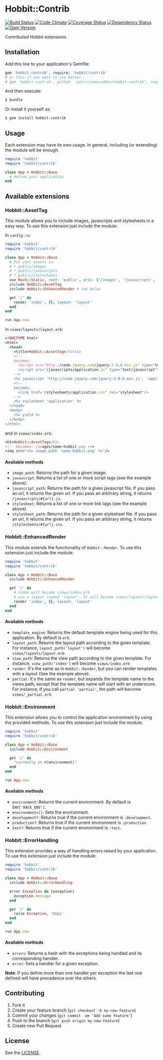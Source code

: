 # Hobbit::Contrib

[![Build Status](https://travis-ci.org/patriciomacadden/hobbit-contrib.png?branch=master)](https://travis-ci.org/patriciomacadden/hobbit-contrib)
[![Code Climate](https://codeclimate.com/github/patriciomacadden/hobbit-contrib.png)](https://codeclimate.com/github/patriciomacadden/hobbit-contrib)
[![Coverage Status](https://coveralls.io/repos/patriciomacadden/hobbit-contrib/badge.png?branch=master)](https://coveralls.io/r/patriciomacadden/hobbit-contrib)
[![Dependency Status](https://gemnasium.com/patriciomacadden/hobbit-contrib.png)](https://gemnasium.com/patriciomacadden/hobbit-contrib)
[![Gem Version](https://badge.fury.io/rb/hobbit-contrib.png)](http://badge.fury.io/rb/hobbit-contrib)

Contributed Hobbit extensions.

## Installation

Add this line to your application's Gemfile:

```ruby
gem 'hobbit-contrib', require: 'hobbit/contrib'
# or this if you want to use master
# gem 'hobbit-contrib', github: 'patriciomacadden/hobbit-contrib', require: 'hobbit/contrib'
```

And then execute:

```bash
$ bundle
```

Or install it yourself as:

```bash
$ gem install hobbit-contrib
```

## Usage

Each extension may have its own usage. In general, including (or extending) the
module will be enough.

```ruby
require 'hobbit'
require 'hobbit/contrib'

class App < Hobbit::Base
  # define your application
end
```

## Available extensions

### Hobbit::AssetTag

This module allows you to include images, javascripts and stylesheets in a easy
way. To use this extension just include the module:

In `config.ru`:

```ruby
require 'hobbit'
require 'hobbit/contrib'

class App < Hobbit::Base
  # Put your assets in:
  # * public/images
  # * public/javascripts
  # * public/stylesheets
  use Rack::Static, root: 'public', urls: ['/images', '/javascripts', '/stylesheets']
  include Hobbit::AssetTag
  include Hobbit::EnhancedRender # see below

  get '/' do
    render 'index', {}, layout: 'layout'
  end
end

run App.new
```

in `views/layouts/layout.erb`:

```ruby
<!DOCTYPE html>
<html>
  <head>
    <title>Hobbit::AssetTag</title>
    <!--
    becomes:
      <script src="http://code.jquery.com/jquery-2.0.0.min.js" type="text/javascript"></script>
      <script src="/javascripts/application.js" type="text/javascript"></script>
    -->
    <%= javascript 'http://code.jquery.com/jquery-2.0.0.min.js', 'application' %>
    <!--
    becomes:
      <link href="/stylesheets/application.css" rel="stylesheet"/>
    -->
    <%= stylesheet 'application' %>
  </head>
  <body>
    <%= yield %>
  </body>
</html>
```

and in `views/index.erb`:

```ruby
<h1>Hobbit::AssetTag</h1>
<!-- becomes: /images/some-hobbit.png -->
<img src="<%= image_path 'some-hobbit.png' %>"/>
```

#### Available methods

* `image_path`: Returns the path for a given image.
* `javascript`: Returns a list of one or more script tags (see the example
above).
* `javascript_path`: Returns the path for a given javascript file. If you pass
an url, it returns the given url. If you pass an arbitrary string, it returns
`/javascripts/#{url}.js`.
* `stylesheet`: Returns a list of one or more link tags (see the example
above).
* `stylesheet_path`: Returns the path for a given stylesheet file. If you pass
an url, it returns the given url. If you pass an arbitrary string, it returns
`/stylesheets/#{url}.css`.

### Hobbit::EnhancedRender

This module extends the functionality of `Hobbit::Render`. To use this extension
just include the module:

```ruby
require 'hobbit'
require 'hobbit/contrib'

class App < Hobbit::Base
  include Hobbit::EnhancedRender

  get '/' do
    # index will become views/index.erb
    # use a layout (named 'layout'. It will become views/layouts/layout.erb)
    render 'index', {}, layout: 'layout'
  end
end
```

#### Available methods

* `template_engine`: Returns the default template engine being used for this
application. By default is `erb`.
* `layout_path`: Returns the layout path according to the given template. For
instance, `layout_path('layout')` will become `views/layouts/layout.erb`
* `view_path`: Returns the view path according to the given template. For
instance, `view_path('index')` will become `views/index.erb`
* `render`: It's the same as in `Hobbit::Render`, but you can render templates
with a layout (See the example above).
* `partial`: It's the same as `render`, but expands the template name to the
views path, except that the template name will start with an underscore. For
instance, if you call `partial 'partial'`, the path will become
`views/_partial.erb`

### Hobbit::Environment

This extension allows you to control the application environment by using the
provided methods. To use this extension just include the module:

```ruby
require 'hobbit'
require 'hobbit/contrib'

class App < Hobbit::Base
  include Hobbit::Environment

  get '/' do
    "currently in #{environment}"
  end
end

run App.new
```

#### Available methods

* `environment`: Returns the current environment. By default is
`ENV['RACK_ENV']`.
* `environment=()`: Sets the environment.
* `development?`: Returns true if the current environment is `:development`.
* `production?`: Returns true if the current environment is `:production`.
* `test?`: Returns true if the current environment is `:test`.

### Hobbit::ErrorHandling

This extension provides a way of handling errors raised by your application. To
use this extension just include the module:

```ruby
require 'hobbit'
require 'hobbit/contrib'

class App < Hobbit::Base
  include Hobbit::ErrorHandling

  error Exception do |exception|
    exception.message
  end

  get '/' do
    raise Exception, 'Oops'
  end
end

run App.new
```

#### Available methods

* `errors`: Returns a hash with the exceptions being handled and its
corresponding handler.
* `error`: Sets a handler for a given exception.

**Note**: If you define more than one handler per exception the last one
defined will have precedence over the others.

## Contributing

1. Fork it
2. Create your feature branch (`git checkout -b my-new-feature`)
3. Commit your changes (`git commit -am 'Add some feature'`)
4. Push to the branch (`git push origin my-new-feature`)
5. Create new Pull Request

## License

See the [LICENSE](https://github.com/patriciomacadden/hobbit-contrib/blob/master/LICENSE).
